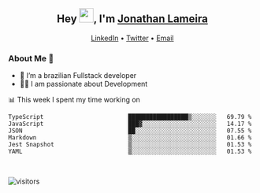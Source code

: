 <h2 align="center">Hey <img src="https://github.com/TheDudeThatCode/TheDudeThatCode/blob/master/Assets/Hi.gif" width="29">, I'm <a href="https://www.linkedin.com/in/jonathanlameira/">Jonathan Lameira</a></h2>
<p align="center">
  <a href="https://www.linkedin.com/in/jonathanlameira/">LinkedIn</a> •
  <a href="https://twitter.com/jlameira">Twitter</a> •
  <a href="mailto:jlameira@gmail.com">Email</a>
</p>

### About Me 🚀
- 🌱  I’m a brazilian Fullstack developer</br>
- 👨‍💻  I am passionate about Development</br>

<!-- ![Jonathan Lameira github stats](https://github-readme-stats.vercel.app/api?username=jlameirameli&show_icons=true&hide_border=true)&nbsp;&nbsp; -->

📊 This week I spent my time working on
<!--START_SECTION:waka-->

```text
TypeScript                        █████████████████▒░░░░░░░   69.79 %
JavaScript                        ███▓░░░░░░░░░░░░░░░░░░░░░   14.17 %
JSON                              ██░░░░░░░░░░░░░░░░░░░░░░░   07.55 %
Markdown                          ▒░░░░░░░░░░░░░░░░░░░░░░░░   01.66 %
Jest Snapshot                     ▒░░░░░░░░░░░░░░░░░░░░░░░░   01.53 %
YAML                              ▒░░░░░░░░░░░░░░░░░░░░░░░░   01.53 %
```

<!--END_SECTION:waka-->

<br />

![visitors](https://visitor-badge.laobi.icu/badge?page_id=jlameira.jlameira)
